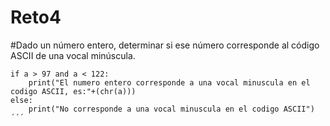 # Reto4
#Dado un número entero, determinar si ese número corresponde al código ASCII de una vocal minúscula.
```python(a = int(input("Digite un numero entero"))
if a > 97 and a < 122:
    print("El numero entero corresponde a una vocal minuscula en el codigo ASCII, es:"+(chr(a)))
else:
    print("No corresponde a una vocal minuscula en el codigo ASCII")´´´
